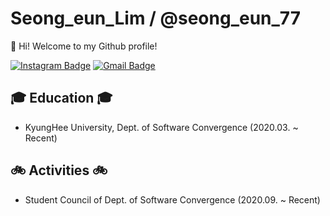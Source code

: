 <!--
### Hi there 👋


**ssw03270/ssw03270** is a ✨ _special_ ✨ repository because its `README.md` (this file) appears on your GitHub profile.

Here are some ideas to get you started:

- 🔭 I’m currently working on ...
- 🌱 I’m currently learning ...
- 👯 I’m looking to collaborate on ...
- 🤔 I’m looking for help with ...
- 💬 Ask me about ...
- 📫 How to reach me: ...
- 😄 Pronouns: ...
- ⚡ Fun fact: ...
[## 📌 Hobby 📌
 - Watching Youtube
 - Listening Hiphop](url)

-->

# Seong_eun_Lim / @seong_eun_77

👋 Hi! Welcome to my Github profile!

[![Instagram Badge](https://img.shields.io/badge/-Instagram-a877f2?style=flat-square&logo=Instagram&logoColor=white&link=https://www.instagram.com/seong_eun_77/)](https://www.instagram.com/seong_eun_77/)
[![Gmail Badge](https://img.shields.io/badge/-Gmail-d14836?style=flat-square&logo=Gmail&logoColor=white&link=mailto:ttd8591@gmail.com)](mailto:nihao2550@gmail.com)

## 🎓 Education 🎓
 - KyungHee University, Dept. of Software Convergence (2020.03. ~ Recent)
 
## 🚲 Activities 🚲
 - Student Council of Dept. of Software Convergence (2020.09. ~ Recent)
